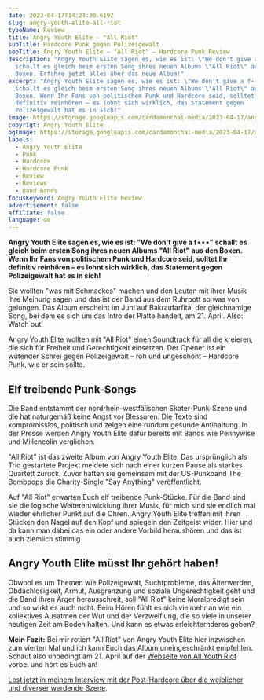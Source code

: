 ```yaml
---
date: 2023-04-17T14:24:30.619Z
slug: angry-youth-elite-all-riot
typeName: Review
title: Angry Youth Elite – "All Riot"
subTitle: Hardcore Punk gegen Polizeigewalt
seoTitle: Angry Youth Elite – "All Riot" – Hardcore Punk Review
description: "Angry Youth Elite sagen es, wie es ist: \"We don't give a f***\"
  schallt es gleich beim ersten Song ihres neuen Albums \"All Riot\" aus den
  Boxen. Erfahre jetzt alles über das neue Album!"
excerpt: "Angry Youth Elite sagen es, wie es ist: \"We don't give a f⋆⋆⋆\"
  schallt es gleich beim ersten Song ihres neuen Albums \"All Riot\" aus den
  Boxen. Wenn Ihr Fans von politischem Punk und Hardcore seid, solltet Ihr
  definitiv reinhören – es lohnt sich wirklich, das Statement gegen
  Polizeigewalt hat es in sich!"
image: https://storage.googleapis.com/cardamonchai-media/2023-04-17/angry-youth-riot-jpg-imagine-080808_473224_1024_768/640.webp
copyrigt: Angry Youth Elite
ogImage: https://storage.googleapis.com/cardamonchai-media/2023-04-17/angry-youth-riot-og-jpg-imagine-181818_483a2f_1200_628/640.webp
labels:
  - Angry Youth Elite
  - Punk
  - Hardcore
  - Hardcore Punk
  - Review
  - Reviews
  - Band Bands
focusKeyword: Angry Youth Elite Review
advertisement: false
affiliate: false
language: de
---
```

**Angry Youth Elite sagen es, wie es ist: "We don't give a f⋆⋆⋆" schallt es gleich beim ersten Song ihres neuen Albums "All Riot" aus den Boxen. Wenn Ihr Fans von politischem Punk und Hardcore seid, solltet Ihr definitiv reinhören – es lohnt sich wirklich, das Statement gegen Polizeigewalt hat es in sich!**

Sie wollten "was mit Schmackes" machen und den Leuten mit ihrer Musik ihre Meinung sagen und das ist der Band aus dem Ruhrpott so was von gelungen. Das Album erscheint im Juni auf Bakraufarfita, der gleichnamige Song, bei dem es sich um das Intro der Platte handelt, am 21. April. Also: Watch out!

Angry Youth Elite wollten mit "All Riot" einen Soundtrack für all die kreieren, die sich für Freiheit und Gerechtigkeit einsetzen. Der Opener ist ein wütender Schrei gegen Polizeigewalt – roh und ungeschönt – Hardcore Punk, wie er sein sollte.

## Elf treibende Punk-Songs

Die Band entstammt der nordrhein-westfälischen Skater-Punk-Szene und die hat naturgemäß keine Angst vor Blessuren. Die Texte sind kompromisslos, politisch und zeigen eine rundum gesunde Antihaltung. In der Presse werden Angry Youth Elite dafür bereits mit Bands wie Pennywise und Millencolin verglichen.

"All Riot" ist das zweite Album von Angry Youth Elite. Das ursprünglich als Trio gestartete Projekt meldete sich nach einer kurzen Pause als starkes Quartett zurück. Zuvor hatten sie gemeinsam mit der US-Punkband The Bombpops die Charity-Single "Say Anything" veröffentlicht.

Auf "All Riot" erwarten Euch elf treibende Punk-Stücke. Für die Band sind sie die logische Weiterentwicklung ihrer Musik, für mich sind sie endlich mal wieder ehrlicher Punkt auf die Ohren. Angry Youth Elite treffen mit ihren Stücken den Nagel auf den Kopf und spiegeln den Zeitgeist wider. Hier und da kann man dabei das ein oder andere Vorbild heraushören und das ist auch ziemlich stimmig.

## Angry Youth Elite müsst Ihr gehört haben!

Obwohl es um Themen wie Polizeigewalt, Suchtprobleme, das Älterwerden, Obdachlosigkeit, Armut, Ausgrenzung und soziale Ungerechtigkeit geht und die Band ihren Ärger herausschreit, soll "All Riot" keine Moralpredigt sein und so wirkt es auch nicht. Beim Hören fühlt es sich vielmehr an wie ein kollektives Ausatmen der Wut und der Verzweiflung, die so viele in unserer heutigen Zeit am Boden halten. Und kann es etwas erleichternderes geben?

**Mein Fazit:** Bei mir rotiert "All Riot" von Angry Youth Elite hier inzwischen zum vierten Mal und ich kann Euch das Album uneingeschränkt empfehlen. Schaut also unbedingt am 21. April auf der [Webseite von All Youth Riot](https://angryyouthelite.com/) vorbei und hört es Euch an!

[Lest jetzt in meinem Interview mit der Post-Hardcore über die weiblicher und diverser werdende Szene](/2020/03/post-hardcore-band-twins/).